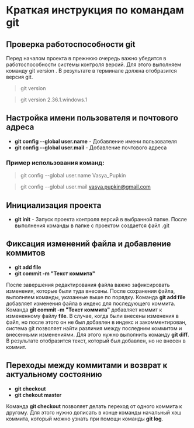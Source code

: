 # Краткая инструкция по командам git
## Проверка работоспособности git
Перед началом проекта в прежнюю очередь важно убедится в работоспособности системы контроля версий. Для этого выполняем команду git version . В результате в терминале должна отобразится версия git.
>git version

>git version 2.36.1.windows.1

## Настройка имени пользователя и почтового адреса
* **git config --global user.name** - Добавление имени пользователя
* **git config --global user.mail** - Добавление почтового адреса

### Пример использования команд:
>git config --global user.name Vasya_Pupkin

>git config --global user.mail vasya.pupkin@gmail.com 

## Инициализация проекта
* **git init** - Запуск проекта контроля версий в выбранной папке. После выполнения команды в папке с проектом создается файл .git

## Фиксация изменений файла и добавление коммитов
* **git add file**
* **git commit -m "Текст коммита"**

После завершения редактирования файла важно зафиксировать изменения, которые были туда внесены. После сохранения файла, выполняем команды, указанные выше по порядку. Команда **git add file** добавляет изменения файла в индекс для последующего коммита. Команда **git commit -m "Текст коммита"** добавляет коммит к измененному файлу **file**.
В случае, когда были внесены изменения в файл, но после этого он не был добавлен в индекс и закомментирован, система git позволяет найти различия между последним коммитом и внесенными изменениями. Для этого нужно выполнить команду **git diff**. В результате отобразится текст, который был добавлен, но не внесен в коммит. 

## Переходы между коммитами и возврат к актуальному состоянию
* **git checkout**
* **git chekout master**

Команда **git checkout** позволяет делать переход от одного коммита к другому. Для этого нужно дописать в конце команды начальный хэш коммита, который можно узнать при помощи команды **git log**.
